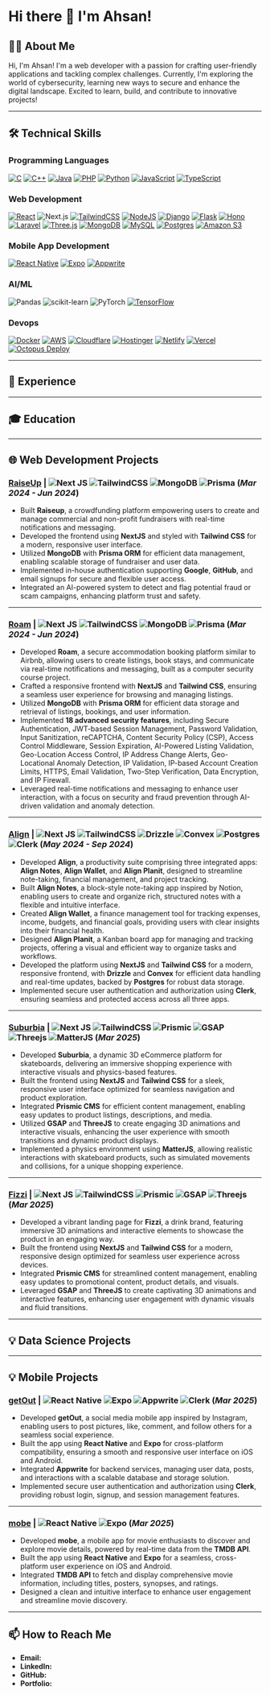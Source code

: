 # Hi there 👋 I'm Ahsan!

## 👨‍💻 About Me
Hi, I'm Ahsan! I'm a web developer with a passion for crafting user-friendly applications and tackling complex challenges. Currently, I'm exploring the world of cybersecurity, learning new ways to secure and enhance the digital landscape. Excited to learn, build, and contribute to innovative projects!

---

## 🛠️ Technical Skills

### **Programming Languages**
[![C](https://img.shields.io/badge/C-00599C?logo=c&logoColor=white)](#)
[![C++](https://img.shields.io/badge/C++-%2300599C.svg?logo=c%2B%2B&logoColor=white)](#)
[![Java](https://img.shields.io/badge/-Java-007396?style=flat&logo=java&logoColor=white)](#)
[![PHP](https://img.shields.io/badge/php-%23777BB4.svg?&logo=php&logoColor=white)](#)
[![Python](https://img.shields.io/badge/Python-3776AB?logo=python&logoColor=fff)](#)
[![JavaScript](https://img.shields.io/badge/JavaScript-F7DF1E?logo=javascript&logoColor=000)](#)
[![TypeScript](https://img.shields.io/badge/TypeScript-3178C6?logo=typescript&logoColor=fff)](#)


### **Web Development**
[![React](https://img.shields.io/badge/React-%2320232a.svg?logo=react&logoColor=%2361DAFB)](#)
![Next.js](https://img.shields.io/badge/-Next.js-000000?style=flat&logo=nextdotjs&logoColor=white) 
[![TailwindCSS](https://img.shields.io/badge/Tailwind%20CSS-%2338B2AC.svg?logo=tailwind-css&logoColor=white)](#)
[![NodeJS](https://img.shields.io/badge/Node.js-6DA55F?logo=node.js&logoColor=white)](#)
[![Django](https://img.shields.io/badge/Django-%23092E20.svg?logo=django&logoColor=white)](#)
[![Flask](https://img.shields.io/badge/Flask-000?logo=flask&logoColor=fff)](#)
[![Hono](https://img.shields.io/badge/Hono-E36002?logo=hono&logoColor=fff)](#)
[![Laravel](https://img.shields.io/badge/Laravel-%23FF2D20.svg?logo=laravel&logoColor=white)](#)
[![Three.js](https://img.shields.io/badge/Three.js-000?logo=threedotjs&logoColor=fff)](#)
[![MongoDB](https://img.shields.io/badge/MongoDB-%234ea94b.svg?logo=mongodb&logoColor=white)](#)
[![MySQL](https://img.shields.io/badge/MySQL-4479A1?logo=mysql&logoColor=fff)](#)
[![Postgres](https://img.shields.io/badge/Postgres-%23316192.svg?logo=postgresql&logoColor=white)](#)
[![Amazon S3](https://img.shields.io/badge/Amazon%20S3-FF9900?style=for-the-badge&logo=amazons3&logoColor=white)](#)





### **Mobile App Development**
[![React Native](https://img.shields.io/badge/React_Native-%2320232a.svg?logo=react&logoColor=%2361DAFB)](#)
[![Expo](https://img.shields.io/badge/Expo-000020?logo=expo&logoColor=fff)](#)
[![Appwrite](https://img.shields.io/badge/Appwrite-%23FD366E.svg?style=for-the-badge&logo=appwrite&logoColor=white)](#)

### **AI/ML**
![Pandas](https://img.shields.io/badge/-Pandas-150458?style=flat&logo=pandas&logoColor=white) 
![scikit-learn](https://img.shields.io/badge/-scikit--learn-F7931E?style=flat&logo=scikit-learn&logoColor=white) 
![PyTorch](https://img.shields.io/badge/-PyTorch-EE4C2C?style=flat&logo=pytorch&logoColor=white) 
[![TensorFlow](https://img.shields.io/badge/-TensorFlow-FF6F00?style=flat&logo=tensorflow&logoColor=white)](#) 


### **Devops**
[![Docker](https://img.shields.io/badge/Docker-2496ED?logo=docker&logoColor=fff)](#)
[![AWS](https://img.shields.io/badge/AWS-%23FF9900.svg?logo=amazon-web-services&logoColor=white)](#)
[![Cloudflare](https://img.shields.io/badge/Cloudflare-F38020?logo=Cloudflare&logoColor=white)](#)
[![Hostinger](https://img.shields.io/badge/Hostinger-673DE6?logo=hostinger&logoColor=fff)](#)
[![Netlify](https://img.shields.io/badge/Netlify-%23000000.svg?logo=netlify&logoColor=#00C7B7)](#)
[![Vercel](https://img.shields.io/badge/Vercel-%23000000.svg?logo=vercel&logoColor=white)](#)
[![Octopus Deploy](https://img.shields.io/badge/octopus%20deploy-0D80D8?style=for-the-badge&logo=octopusdeploy&logoColor=white)](#)


---

## 💼 Experience




---

## 🎓 Education

  
---

## 🌐 Web Development Projects

### **[RaiseUp](https://github.com/draudrichman/raiseup_sad) | ![Next JS](https://img.shields.io/badge/Next-black?style=for-the-badge&logo=next.js&logoColor=white) ![TailwindCSS](https://img.shields.io/badge/tailwindcss-%2338B2AC.svg?style=for-the-badge&logo=tailwind-css&logoColor=white) ![MongoDB](https://img.shields.io/badge/MongoDB-%234ea94b.svg?style=for-the-badge&logo=mongodb&logoColor=white) ![Prisma](https://img.shields.io/badge/Prisma-3982CE?style=for-the-badge&logo=Prisma&logoColor=white)** (_Mar 2024 - Jun 2024_)

- Built **Raiseup**, a crowdfunding platform empowering users to create and manage commercial and non-profit fundraisers with real-time notifications and messaging.
- Developed the frontend using **NextJS** and styled with **Tailwind CSS** for a modern, responsive user interface.
- Utilized **MongoDB** with **Prisma ORM** for efficient data management, enabling scalable storage of fundraiser and user data.
- Implemented in-house authentication supporting **Google**, **GitHub**, and email signups for secure and flexible user access.
- Integrated an AI-powered system to detect and flag potential fraud or scam campaigns, enhancing platform trust and safety.

---

### **[Roam](https://github.com/draudrichman/compsecurityproject) | ![Next JS](https://img.shields.io/badge/Next-black?style=for-the-badge&logo=next.js&logoColor=white) ![TailwindCSS](https://img.shields.io/badge/tailwindcss-%2338B2AC.svg?style=for-the-badge&logo=tailwind-css&logoColor=white) ![MongoDB](https://img.shields.io/badge/MongoDB-%234ea94b.svg?style=for-the-badge&logo=mongodb&logoColor=white) ![Prisma](https://img.shields.io/badge/Prisma-3982CE?style=for-the-badge&logo=Prisma&logoColor=white)** (_Mar 2024 - Jun 2024_)

- Developed **Roam**, a secure accommodation booking platform similar to Airbnb, allowing users to create listings, book stays, and communicate via real-time notifications and messaging, built as a computer security course project.
- Crafted a responsive frontend with **NextJS** and **Tailwind CSS**, ensuring a seamless user experience for browsing and managing listings.
- Utilized **MongoDB** with **Prisma ORM** for efficient data storage and retrieval of listings, bookings, and user information.
- Implemented **18 advanced security features**, including Secure Authentication, JWT-based Session Management, Password Validation, Input Sanitization, reCAPTCHA, Content Security Policy (CSP), Access Control Middleware, Session Expiration, AI-Powered Listing Validation, Geo-Location Access Control, IP Address Change Alerts, Geo-Locational Anomaly Detection, IP Validation, IP-based Account Creation Limits, HTTPS, Email Validation, Two-Step Verification, Data Encryption, and IP Firewall.
- Leveraged real-time notifications and messaging to enhance user interaction, with a focus on security and fraud prevention through AI-driven validation and anomaly detection.

---

### **[Align](https://github.com/draudrichman/align-all) | ![Next JS](https://img.shields.io/badge/Next-black?style=for-the-badge&logo=next.js&logoColor=white) ![TailwindCSS](https://img.shields.io/badge/tailwindcss-%2338B2AC.svg?style=for-the-badge&logo=tailwind-css&logoColor=white) ![Drizzle](https://img.shields.io/badge/Drizzle-00C4B4?style=for-the-badge) ![Convex](https://img.shields.io/badge/Convex-1A1A1A?style=for-the-badge) ![Postgres](https://img.shields.io/badge/postgres-%23316192.svg?style=for-the-badge&logo=postgresql&logoColor=white) ![Clerk](https://img.shields.io/badge/Clerk-6B33F8?style=for-the-badge)** (_May 2024 - Sep 2024_)

- Developed **Align**, a productivity suite comprising three integrated apps: **Align Notes**, **Align Wallet**, and **Align Planit**, designed to streamline note-taking, financial management, and project tracking.
- Built **Align Notes**, a block-style note-taking app inspired by Notion, enabling users to create and organize rich, structured notes with a flexible and intuitive interface.
- Created **Align Wallet**, a finance management tool for tracking expenses, income, budgets, and financial goals, providing users with clear insights into their financial health.
- Designed **Align Planit**, a Kanban board app for managing and tracking projects, offering a visual and efficient way to organize tasks and workflows.
- Developed the platform using **NextJS** and **Tailwind CSS** for a modern, responsive frontend, with **Drizzle** and **Convex** for efficient data handling and real-time updates, backed by **Postgres** for robust data storage.
- Implemented secure user authentication and authorization using **Clerk**, ensuring seamless and protected access across all three apps.

---

### **[Suburbia](https://github.com/draudrichman/suburbia-skateboard/) | ![Next JS](https://img.shields.io/badge/Next-black?style=for-the-badge&logo=next.js&logoColor=white) ![TailwindCSS](https://img.shields.io/badge/tailwindcss-%2338B2AC.svg?style=for-the-badge&logo=tailwind-css&logoColor=white) ![Prismic](https://img.shields.io/badge/Prismic-5163BA?style=for-the-badge) ![GSAP](https://img.shields.io/badge/GSAP-88CE02?style=for-the-badge) ![Threejs](https://img.shields.io/badge/threejs-black?style=for-the-badge&logo=three.js&logoColor=white) ![MatterJS](https://img.shields.io/badge/MatterJs-4A4A4A?style=for-the-badge)** (_Mar 2025_)

- Developed **Suburbia**, a dynamic 3D eCommerce platform for skateboards, delivering an immersive shopping experience with interactive visuals and physics-based features.
- Built the frontend using **NextJS** and **Tailwind CSS** for a sleek, responsive user interface optimized for seamless navigation and product exploration.
- Integrated **Prismic CMS** for efficient content management, enabling easy updates to product listings, descriptions, and media.
- Utilized **GSAP** and **ThreeJS** to create engaging 3D animations and interactive visuals, enhancing the user experience with smooth transitions and dynamic product displays.
- Implemented a physics environment using **MatterJS**, allowing realistic interactions with skateboard products, such as simulated movements and collisions, for a unique shopping experience.

---

### **[Fizzi](https://github.com/draudrichman/fizzi-dris) | ![Next JS](https://img.shields.io/badge/Next-black?style=for-the-badge&logo=next.js&logoColor=white) ![TailwindCSS](https://img.shields.io/badge/tailwindcss-%2338B2AC.svg?style=for-the-badge&logo=tailwind-css&logoColor=white) ![Prismic](https://img.shields.io/badge/Prismic-5163BA?style=for-the-badge) ![GSAP](https://img.shields.io/badge/GSAP-88CE02?style=for-the-badge) ![Threejs](https://img.shields.io/badge/threejs-black?style=for-the-badge&logo=three.js&logoColor=white)** (_Mar 2025_)

- Developed a vibrant landing page for **Fizzi**, a drink brand, featuring immersive 3D animations and interactive elements to showcase the product in an engaging way.
- Built the frontend using **NextJS** and **Tailwind CSS** for a modern, responsive design optimized for seamless user experience across devices.
- Integrated **Prismic CMS** for streamlined content management, enabling easy updates to promotional content, product details, and visuals.
- Leveraged **GSAP** and **ThreeJS** to create captivating 3D animations and interactive features, enhancing user engagement with dynamic visuals and fluid transitions.


---
## 💡 Data Science Projects



---

## 💡 Mobile Projects

### **[getOut](https://github.com/draudrichman/getOut) | ![React Native](https://img.shields.io/badge/react_native-%2320232a.svg?style=for-the-badge&logo=react&logoColor=%2361DAFB) ![Expo](https://img.shields.io/badge/expo-1C1E24?style=for-the-badge&logo=expo&logoColor=#D04A37) ![Appwrite](https://img.shields.io/badge/Appwrite-%23FD366E.svg?style=for-the-badge&logo=appwrite&logoColor=white) ![Clerk](https://img.shields.io/badge/Clerk-6B33F8?style=for-the-badge)** (_Mar 2025_)
- Developed **getOut**, a social media mobile app inspired by Instagram, enabling users to post pictures, like, comment, and follow others for a seamless social experience.
- Built the app using **React Native** and **Expo** for cross-platform compatibility, ensuring a smooth and responsive user interface on iOS and Android.
- Integrated **Appwrite** for backend services, managing user data, posts, and interactions with a scalable database and storage solution.
- Implemented secure user authentication and authorization using **Clerk**, providing robust login, signup, and session management features.

---

### **[mobe](https://github.com/draudrichman/movie-app) | ![React Native](https://img.shields.io/badge/react_native-%2320232a.svg?style=for-the-badge&logo=react&logoColor=%2361DAFB) ![Expo](https://img.shields.io/badge/expo-1C1E24?style=for-the-badge&logo=expo&logoColor=#D04A37)** (_Mar 2025_)
- Developed **mobe**, a mobile app for movie enthusiasts to discover and explore movie details, powered by real-time data from the **TMDB API**.
- Built the app using **React Native** and **Expo** for a seamless, cross-platform user experience on iOS and Android.
- Integrated **TMDB API** to fetch and display comprehensive movie information, including titles, posters, synopses, and ratings.
- Designed a clean and intuitive interface to enhance user engagement and streamline movie discovery.

---

## 📫 How to Reach Me
- **Email:** 
- **LinkedIn:**  
- **GitHub:** 
- **Portfolio:** 


